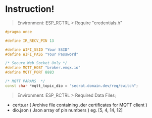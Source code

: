 # Instruction!
> Environment: ESP_RCTRL > Require "credentials.h"
```cpp 
#pragma once

#define IR_RECV_PIN 13

#define WIFI_SSID "Your SSID"
#define WIFI_PASS "Your Password"

/* Secure Web Socket Only */
#define MQTT_HOST "broker.emqx.io"
#define MQTT_PORT 8883

/* MQTT PARAMS  */
const char *mqtt_topic_dio = "secrat.domain.dev/req/switch";

```
> Environment: ESP_RCTRL > Required Data Files;
- certs.ar ( Archive file containing .der certificates for MQTT client )
- dio.json ( Json array of pin numbers ) eg. [5, 4, 14, 12]